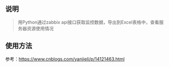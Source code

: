 

## 说明

> 用Python通过zabbix api接口获取监控数据，导出到Excel表格中，查看服务器资源使用情况



## 使用方法

参考：https://www.cnblogs.com/yanjieli/p/14121463.html

